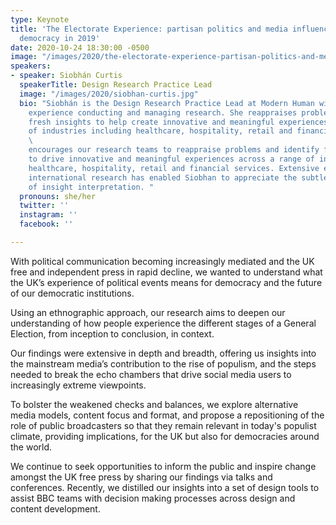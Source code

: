 ```yaml
---
type: Keynote
title: 'The Electorate Experience: partisan politics and media influence on British
  democracy in 2019'
date: 2020-10-24 18:30:00 -0500
image: "/images/2020/the-electorate-experience-partisan-politics-and-media-influence-on-british-democracy-in-2019.jpg"
speakers:
- speaker: Siobhán Curtis
  speakerTitle: Design Research Practice Lead
  image: "/images/2020/siobhan-curtis.jpg"
  bio: "Siobhán is the Design Research Practice Lead at Modern Human with extensive
    experience conducting and managing research. She reappraises problems and identifies
    fresh insights to help create innovative and meaningful experiences across a range
    of industries including healthcare, hospitality, retail and financial services.\n
    \                                                                               \nShe
    encourages our research teams to reappraise problems and identify fresh insights
    to drive innovative and meaningful experiences across a range of industries including
    healthcare, hospitality, retail and financial services. Extensive experience of
    international research has enabled Siobhan to appreciate the subtleties and challenges
    of insight interpretation. "
  pronouns: she/her
  twitter: ''
  instagram: ''
  facebook: ''

---
```

With political communication becoming increasingly mediated and the UK free and independent press in rapid decline, we wanted to understand what the UK’s experience of political events means for democracy and the future of our democratic institutions.

Using an ethnographic approach, our research aims to deepen our understanding of how people experience the different stages of a General Election, from inception to conclusion, in context.

Our findings were extensive in depth and breadth, offering us insights into the mainstream media’s contribution to the rise of populism, and the steps needed to break the echo chambers that drive social media users to increasingly extreme viewpoints.

To bolster the weakened checks and balances, we explore alternative media models, content focus and format, and propose a repositioning of the role of public broadcasters so that they remain relevant in today's populist climate, providing implications, for the UK but also for democracies around the world.

We continue to seek opportunities to inform the public and inspire change amongst the UK free press by sharing our findings via talks and conferences. Recently, we distilled our insights into a set of design tools to assist BBC teams with decision making processes across design and content development.
